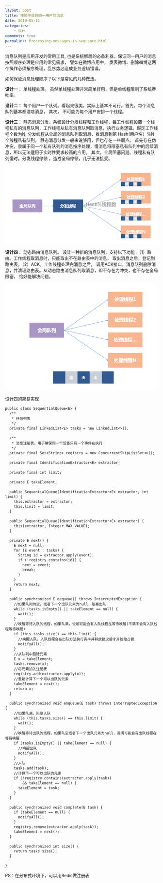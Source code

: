 ```yaml
---
layout: post
title: 按顺序处理同一用户的消息
date: 2019-05-11
categories:
    - 设计
comments: true
permalink: Processing-messages-in-sequence.html
---
```


消息队列是应用开发的常用工具, 也是系统解耦的必备利器。保证同一用户的消息按照顺序处理是应用的常见需求，  譬如在微博应用中， 发表微博、删除微博这两个操作必须按序处理，乱序势必造成业务逻辑错误。

如何保证消息处理顺序？以下是常见的几种做法。

**设计一**： 单线程处理。 虽然单线程处理非常简单好用，但是单线程限制了系统吞吐率。

**设计二**： 每个用户一个队列。看起来很美，实际上基本不可行。首先，每个消息队列基本都没啥消息， 其次， 不可能为每个用户安排一个线程。

**设计三**：  静态消息分发。系统设计分发线程和工作线程，每工作线程设置一个线程私有的消息队列，工作线程从私有消息队列取消息，执行业务逻辑。假定工作线程个数为N,  分发线程从全局的消息队列取消息，推消息到第 Hash(用户名）%N个线程私有队列。  静态消息分发一般来说够用，但也存在一些弱点。 首先存在伪冲突，隶属于同一个私有队列的消息按序处理，慢消息将阻塞私有队列中的后续消息，所以无法适用于实时性要求较高的应用。 其次，全局阻塞问题。线程私有队列慢时，分发线程停顿 ，造成全局停顿，几乎无法接受。

![](/assets/images/posts/queue/user_queue1.png)

**设计四**： 动态路由消息队列。 设计一种新的消息队列，支持以下功能：（1）路由。工作线程取消息时，只能取出不在路由表中的消息， 取出消息之后，登记到路由表。（2）ACK。工作线程处理完消息之后， 调用ACK接口，消息队列删除消息，并清理路由表。从动态路由消息队列取消息，即不存在为冲突，也不存在全局阻塞， 恰好能解决问题。

![](/assets/images/posts/queue/user_queue2.png)

设计四的简易实现

```
public class SequentialQueue<E> {
  /**
   * 任务列表
   */
  private final LinkedList<E> tasks = new LinkedList<>();

  /**
   * 消息注册表，用于确保同一个设备只有一个事件在执行
   */
  private final Set<String> registry = new ConcurrentSkipListSet<>();

  private final IdentificationExtractor<E> extractor;

  private final int limit;

  private E takeElement;

  public SequentialQueue(IdentificationExtractor<E> extractor, int limit) {
    this.extractor = extractor;
    this.limit = limit;
  }

  public SequentialQueue(IdentificationExtractor<E> extractor) {
    this(extractor, Integer.MAX_VALUE);
  }

  private E next() {
    E next = null;
    for (E event : tasks) {
      String id = extractor.apply(event);
      if (!registry.contains(id)) {
        next = event;
        break;
      }
    }
    return next;
  }

  public synchronized E dequeue() throws InterruptedException {
    //如果队列为空，或者下一个出队元素为null，阻塞出队
    while (tasks.isEmpty() || takeElement == null) {
      wait();
    }
    //唤醒等待入队的线程，如果队满，说明可能会有入队线程在等待唤醒(不满不会有入队线程等待唤醒)
    if (this.tasks.size() == this.limit) {
      //唤醒入队，入队线程会在出队方法执行完毕并释放锁之后才开始抢占锁
      notifyAll();
    }
    //从队列中删除元素
    E x = takeElement;
    tasks.remove(x);
    //将元素加入注册表
    registry.add(extractor.apply(x));
    //重新计算下一个可以出队的元素
    takeElement = next();
    return x;
  }

  public synchronized void enqueue(E task) throws InterruptedException {
    //如果队满，阻塞入队
    while (this.tasks.size() == this.limit) {
      wait();
    }
    //唤醒等待出队的线程，如果队空或者下一个出队元素为null，说明可能会有出队线程在等待唤醒
    if (tasks.isEmpty() || takeElement == null) {
      //唤醒出队
      notifyAll();
    }
    //入队
    tasks.add(task);
    //计算下一个可以出队的元素
    if (!registry.contains(extractor.apply(task))
        && takeElement == null) {
      takeElement = task;
    }
  }

  public synchronized void complete(E task) {
    if (takeElement == null) {
      notifyAll();
    }
    registry.remove(extractor.apply(task));
    takeElement = next();
  }

  public synchronized int size() {
    return tasks.size();
  }

}
```


PS：在分布式环境下，可以用Redis做注册表